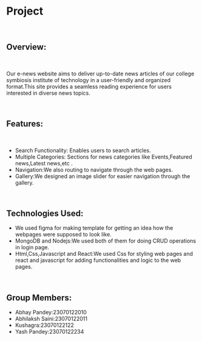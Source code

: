 <h1>Project</h1>
<br>
<h2>Overview:</h2>
<br>
<p>Our e-news website aims to deliver up-to-date news articles of our college symbiosis institute of technology in a user-friendly and organized format.This site provides a seamless reading experience for users interested in diverse news topics.</p>
<br>
<h2>Features:</h2>
<br>
<ul>
 <li>Search Functionality: Enables users to search articles.</li>
 <li>Multiple Categories: Sections for news categories like Events,Featured news,Latest news,etc .</li>
 <li>Navigation:We also routing to navigate through the web pages.</li>
 <li>Gallery:We designed an image slider for easier navigation through the gallery.</li>
</ul>
<br>
<h2>Technologies Used:</h2>
<ul>
 <li>We used figma for making template for getting an idea how the webpages were supposed to look like.</li>
 <li>MongoDB and Nodejs:We used both of them for doing CRUD operations in login page.</li>
 <li>Html,Css,Javascript and React:We used Css for styling web pages and react and javascript for adding functionalities and logic to the web pages.</li>
</ul>
<br>
<h2>Group Members:</h2>
<ul>
 <li>Abhay Pandey:23070122010</li>
 <li>Abhilaksh Saini:23070122011</li>
 <li>Kushagra:23070122122</li>
 <li>Yash Pandey:23070122234</li>
</ul>
